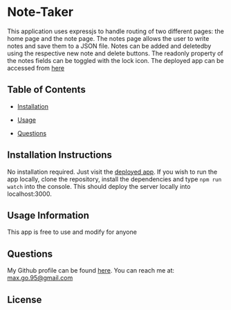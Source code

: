 # Note-Taker



This application uses expressjs to handle routing of two different pages: the home page and the note page. The notes page allows the user to write notes and save them to a JSON file. Notes can be added and deletedby using the respective new note and delete buttons. The readonly property of the notes fields can be toggled with the lock icon.
The deployed app can be accessed from [here](https://note-taker-smg061.herokuapp.com/)

## Table of Contents

* [Installation](#installation)

* [Usage](#usage)

* [Questions](#questions)


## Installation Instructions <a name="installation"></a>
No installation required. Just visit the [deployed app](https://note-taker-smg061.herokuapp.com/). 
If you wish to run the app locally, clone the repository, install the dependencies and type ```npm run watch``` into the console. This should deploy the server locally into localhost:3000. 

## Usage Information <a name="usage"></a>
This app is free to use and modify for anyone

## Questions <a name="questions"></a>
My Github profile can be found [here](https://github.com/smg061). 
You can reach me at: max.go.95@gmail.com
## License <a name="license"></a>
